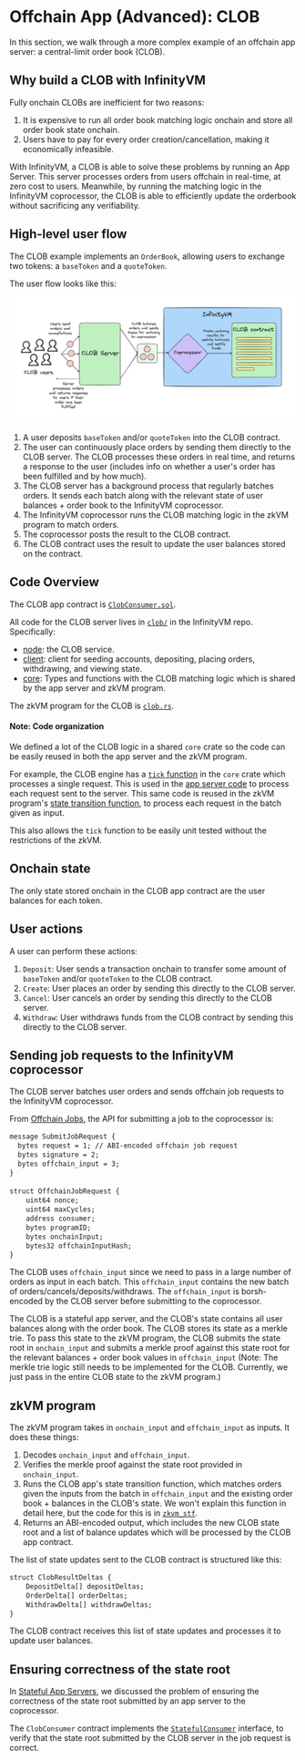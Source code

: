 # Offchain App (Advanced): CLOB

In this section, we walk through a more complex example of an offchain app server: a central-limit order book (CLOB).

## Why build a CLOB with InfinityVM

Fully onchain CLOBs are inefficient for two reasons:
1. It is expensive to run all order book matching logic onchain and store all order book state onchain.
1. Users have to pay for every order creation/cancellation, making it economically infeasible.

With InfinityVM, a CLOB is able to solve these problems by running an App Server. This server processes orders from users offchain in real-time, at zero cost to users. Meanwhile, by running the matching logic in the InfinityVM coprocessor, the CLOB is able to efficiently update the orderbook without sacrificing any verifiability.

## High-level user flow

The CLOB example implements an `OrderBook`, allowing users to exchange two tokens: a `baseToken` and a `quoteToken`.

The user flow looks like this:

![clob app server](../assets/clob.png)

1. A user deposits `baseToken` and/or `quoteToken` into the CLOB contract.
1. The user can continuously place orders by sending them directly to the CLOB server. The CLOB processes these orders in real time, and returns a response to the user (includes info on whether a user's order has been fulfilled and by how much).
1. The CLOB server has a background process that regularly batches orders. It sends each batch along with the relevant state of user balances + order book to the InfinityVM coprocessor.
1. The InfinityVM coprocessor runs the CLOB matching logic in the zkVM program to match orders.
1. The coprocessor posts the result to the CLOB contract.
1. The CLOB contract uses the result to update the user balances stored on the contract.

## Code Overview

The CLOB app contract is [`ClobConsumer.sol`](https://github.com/InfinityVM/InfinityVM/blob/main/contracts/src/clob/ClobConsumer.sol).

All code for the CLOB server lives in [`clob/`](https://github.com/InfinityVM/InfinityVM/tree/main/clob) in the InfinityVM repo. Specifically:

- [node](https://github.com/InfinityVM/InfinityVM/tree/main/clob/node): the CLOB service.
- [client](https://github.com/InfinityVM/InfinityVM/tree/main/clob/client): client for seeding accounts, depositing, placing orders, withdrawing, and viewing state.
- [core](https://github.com/InfinityVM/InfinityVM/tree/main/clob/core): Types and functions with the CLOB matching logic which is shared by the app server and zkVM program.

The zkVM program for the CLOB is [`clob.rs`](https://github.com/InfinityVM/InfinityVM/blob/main/clob/programs/app/src/clob.rs).

#### Note: Code organization

We defined a lot of the CLOB logic in a shared `core` crate so the code can be easily reused in both the app server and the zkVM program.

For example, the CLOB engine has a [`tick` function](https://github.com/InfinityVM/InfinityVM/blob/main/clob/core/src/lib.rs#L282) in the `core` crate which processes a single request. This is used in the [app server code](https://github.com/InfinityVM/InfinityVM/blob/main/clob/node/src/engine.rs) to process each request sent to the server. This same code is reused in the zkVM program's [state transition function](https://github.com/InfinityVM/InfinityVM/blob/main/clob/core/src/lib.rs#L275), to process each request in the batch given as input.

This also allows the `tick` function to be easily unit tested without the restrictions of the zkVM.

## Onchain state

The only state stored onchain in the CLOB app contract are the user balances for each token.

## User actions

A user can perform these actions:

1. `Deposit`: User sends a transaction onchain to transfer some amount of `baseToken` and/or `quoteToken` to the CLOB contract. 
1. `Create`: User places an order by sending this directly to the CLOB server. 
1. `Cancel`: User cancels an order by sending this directly to the CLOB server.
1. `Withdraw`: User withdraws funds from the CLOB contract by sending this directly to the CLOB server.

## Sending job requests to the InfinityVM coprocessor

The CLOB server batches user orders and sends offchain job requests to the InfinityVM coprocessor.

From [Offchain Jobs](../integration/offchain.md), the API for submitting a job to the coprocessor is:

```rust,ignore
message SubmitJobRequest {
  bytes request = 1; // ABI-encoded offchain job request
  bytes signature = 2;
  bytes offchain_input = 3;
}

struct OffchainJobRequest {
    uint64 nonce;
    uint64 maxCycles;
    address consumer;
    bytes programID;
    bytes onchainInput;
    bytes32 offchainInputHash;
}
```

The CLOB uses `offchain_input` since we need to pass in a large number of orders as input in each batch. This `offchain_input` contains the new batch of orders/cancels/deposits/withdraws. The `offchain_input` is borsh-encoded by the CLOB server before submitting to the coprocessor.

The CLOB is a stateful app server, and the CLOB's state contains all user balances along with the order book. The CLOB stores its state as a merkle trie. To pass this state to the zkVM program, the CLOB submits the state root in `onchain_input` and submits a merkle proof against this state root for the relevant balances + order book values in `offchain_input` (Note: The merkle trie logic still needs to be implemented for the CLOB. Currently, we just pass in the entire CLOB state to the zkVM program.)

## zkVM program

The zkVM program takes in `onchain_input` and `offchain_input` as inputs. It does these things:

1. Decodes `onchain_input` and `offchain_input`.
2. Verifies the merkle proof against the state root provided in `onchain_input`.
1. Runs the CLOB app's state transition function, which matches orders given the inputs from the batch in `offchain_input` and the existing order book + balances in the CLOB's state. We won't explain this function in detail here, but the code for this is in [`zkvm_stf`](https://github.com/InfinityVM/InfinityVM/blob/main/clob/core/src/lib.rs#L275).
1. Returns an ABI-encoded output, which includes the new CLOB state root and a list of balance updates which will be processed by the CLOB app contract.

The list of state updates sent to the CLOB contract is structured like this:

```rust,ignore
struct ClobResultDeltas {
    DepositDelta[] depositDeltas;
    OrderDelta[] orderDeltas;
    WithdrawDelta[] withdrawDeltas;
}
```

The CLOB contract receives this list of state updates and processes it to update user balances.

## Ensuring correctness of the state root

In [Stateful App Servers](../integration/offchain.md#stateful-app-servers), we discussed the problem of ensuring the correctness of the state root submitted by an app server to the coprocessor.

The `ClobConsumer` contract implements the [`StatefulConsumer`](https://github.com/InfinityVM/InfinityVM/blob/main/contracts/src/coprocessor/StatefulConsumer.sol) interface, to verify that the state root submitted by the CLOB server in the job request is correct.
